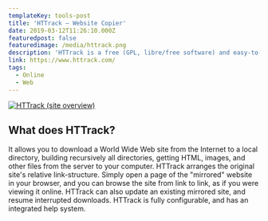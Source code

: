 ```yaml
---
templateKey: tools-post
title: 'HTTrack — Website Copier'
date: 2019-03-12T11:26:10.000Z
featuredpost: false
featuredimage: /media/httrack.png
description: 'HTTrack is a free (GPL, libre/free software) and easy-to-use offline browser utility.'
link: https://www.httrack.com/
tags:
  - Online
  - Web
---
```


[![HTTrack (site overview)](/media/httrack.png)](https://www.httrack.com/ "Go to HTTrack's website")

## What does HTTrack?

It allows you to download a World Wide Web site from the Internet to a local directory, building recursively all directories, getting HTML, images, and other files from the server to your computer. HTTrack arranges the original site's relative link-structure. Simply open a page of the "mirrored" website in your browser, and you can browse the site from link to link, as if you were viewing it online. HTTrack can also update an existing mirrored site, and resume interrupted downloads. HTTrack is fully configurable, and has an integrated help system.
